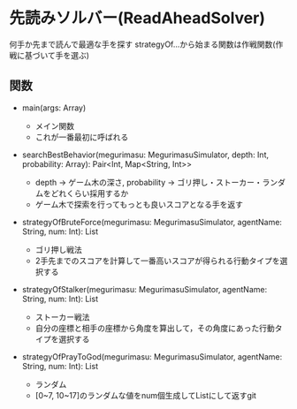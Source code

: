 # 先読みソルバー(ReadAheadSolver)
何手か先まで読んで最適な手を探す
strategyOf...から始まる関数は作戦関数(作戦に基づいて手を選ぶ)

## 関数
- main(args: Array<String>)
	- メイン関数
	- これが一番最初に呼ばれる

- searchBestBehavior(megurimasu: MegurimasuSimulator, depth: Int, probability: Array<Int>): Pair<Int, Map<String, Int>>
	- depth -> ゲーム木の深さ, probability -> ゴリ押し・ストーカー・ランダムをどれくらい採用するか
	- ゲーム木で探索を行ってもっとも良いスコアとなる手を返す

- strategyOfBruteForce(megurimasu: MegurimasuSimulator, agentName: String, num: Int): List<Int>
	- ゴリ押し戦法
	- 2手先までのスコアを計算して一番高いスコアが得られる行動タイプを選択する

- strategyOfStalker(megurimasu: MegurimasuSimulator, agentName: String, num: Int): List<int>
	- ストーカー戦法
	- 自分の座標と相手の座標から角度を算出して，その角度にあった行動タイプを選択する

- strategyOfPrayToGod(megurimasu: MegurimasuSimulator, agentName: String, num: Int): List<Int>
	- ランダム
	- [0~7, 10~17]のランダムな値をnum個生成してListにして返すgit 
